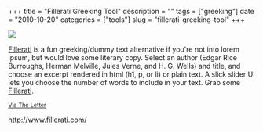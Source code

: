 +++
title = "Fillerati Greeking Tool"
description = ""
tags = ["greeking"]
date = "2010-10-20"
categories = ["tools"]
slug = "fillerati-greeking-tool"
+++


<div class="tool-screenshot mb1"><a href="http://www.fillerati.com/"><img id="bluga-thumbnail-2807" class="bluga-thumbnail custom" src="http://media.konigi.com/bluga/
wt523138f4e3c1a_custom.jpg"/></a></div><p><a href="http://www.fillerati.com/">Fillerati</a> is a fun greeking/dummy text alternative if you're not into lorem ipsum, but would love some literary copy. Select an author (Edgar Rice Burroughs, Herman Melville, Jules Verne, and H. G. Wells) and title, and choose an excerpt rendered in html (h1, p, or li) or plain text. A slick slider UI lets you choose the number of words to include in your text. Grab some <a href="http://www.fillerati.com/">Fillerati</a>.</p>

<p><small><a href="http://theletter.co.uk/">Via The Letter</a></small></p>

  
<p><a href="http://www.fillerati.com/">http://www.fillerati.com/</a></p>
      
